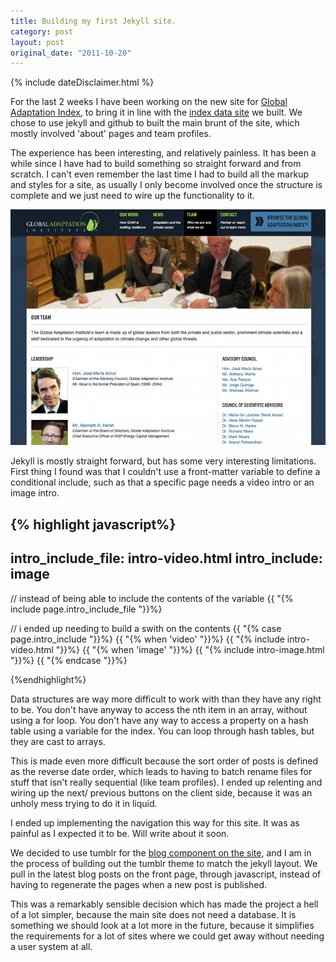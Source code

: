 ```yaml
---
title: Building my first Jekyll site.
category: post
layout: post
original_date: "2011-10-20"
---
```

{% include dateDisclaimer.html %}

For the last 2 weeks I have been working on the new site for [Global Adaptation Index](http://gain.org), to bring it in line with the [index data site](http://index.gain.org) we built. We chose to use jekyll and github to built the main brunt of the site, which mostly involved 'about' pages and team profiles.

The experience has been interesting, and relatively painless. It has been a while since I have had to build something so straight forward and from scratch. I can't even remember the last time I had to build all the markup and styles for a site, as usually I only become involved once the structure is complete and we just need to wire up the functionality to it.

<!--more-->

![screenshot](/img/gain.site.png)

Jekyll is mostly straight forward, but has some very interesting limitations. First thing I found was that I couldn't use a front-matter variable to define a conditional include, such as that a specific page needs a video intro or an image intro. 

{% highlight javascript%}
  ---
  intro_include_file: intro-video.html
  intro_include: image
  ---

  // instead of being able to include the contents of the variable 
  {{ "{% include page.intro_include_file "}}%}

  // i ended up needing to build a swith on the contents
  {{ "{% case page.intro_include "}}%}
    {{ "{% when 'video' "}}%}
      {{ "{% include intro-video.html "}}%}
    {{ "{% when 'image' "}}%}
      {{ "{% include intro-image.html "}}%}
  {{ "{% endcase "}}%}

{%endhighlight%}

Data structures are way more difficult to work with than they have any right to be. You don't have anyway to access the nth item in an array, without using a for loop. You don't have any way to access a property on a hash table using a variable for the index. You can loop through hash tables, but they are cast to arrays.

This is made even more difficult because the sort order of posts is defined as the reverse date order, which leads to having to batch rename files for stuff that isn't really sequential (like team profiles). I ended up relenting and wiring up the next/ previous buttons on the client side, because it was an unholy mess trying to do it in liquid.

<div class='alert alert-info'>I ended up implementing the navigation this way for this site. It was as painful as I expected it to be. Will write about it soon.</div>

We decided to use tumblr for the [blog component on the site](http://news.gain.org), and I am in the process of building out the tumblr theme to match the jekyll layout. We pull in the latest blog posts on the front page, through javascript, instead of having to regenerate the pages when a new post is published.

This was a remarkably sensible decision which has made the project a hell of a lot simpler, because the main site does not need a database. It is something we should look at a lot more in the future, because it simplifies the requirements for a lot of sites where we could get away without needing a user system at all.
